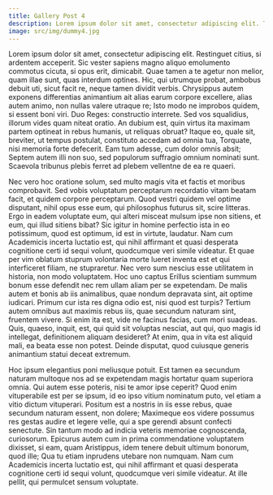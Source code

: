 ```yaml
---
title: Gallery Post 4
description: Lorem ipsum dolor sit amet, consectetur adipiscing elit. Tamen a proposito, inquam, aberramus. Nemo igitur esse beatus potest. Tum Torquatus Prorsus, inquit, assentior Deprehensus omnem poenam contemnet. Duo Reges constructio interrete. Mihi, inquam, qui te id ipsum rogavi? 
image: src/img/dummy4.jpg
---
```

Lorem ipsum dolor sit amet, consectetur adipiscing elit. Restinguet citius, si ardentem acceperit. Sic vester sapiens magno aliquo emolumento commotus cicuta, si opus erit, dimicabit. Quae tamen a te agetur non melior, quam illae sunt, quas interdum optines. Hic, qui utrumque probat, ambobus debuit uti, sicut facit re, neque tamen dividit verbis. Chrysippus autem exponens differentias animantium ait alias earum corpore excellere, alias autem animo, non nullas valere utraque re; Isto modo ne improbos quidem, si essent boni viri. Duo Reges: constructio interrete. Sed vos squalidius, illorum vides quam niteat oratio. An dubium est, quin virtus ita maximam partem optineat in rebus humanis, ut reliquas obruat? Itaque eo, quale sit, breviter, ut tempus postulat, constituto accedam ad omnia tua, Torquate, nisi memoria forte defecerit. Eam tum adesse, cum dolor omnis absit; Septem autem illi non suo, sed populorum suffragio omnium nominati sunt. Scaevola tribunus plebis ferret ad plebem vellentne de ea re quaeri. 

Nec vero hoc oratione solum, sed multo magis vita et factis et moribus comprobavit. Sed vobis voluptatum perceptarum recordatio vitam beatam facit, et quidem corpore perceptarum. Quod vestri quidem vel optime disputant, nihil opus esse eum, qui philosophus futurus sit, scire litteras. Ergo in eadem voluptate eum, qui alteri misceat mulsum ipse non sitiens, et eum, qui illud sitiens bibat? Sic igitur in homine perfectio ista in eo potissimum, quod est optimum, id est in virtute, laudatur. Nam cum Academicis incerta luctatio est, qui nihil affirmant et quasi desperata cognitione certi id sequi volunt, quodcumque veri simile videatur. Et quae per vim oblatum stuprum volontaria morte lueret inventa est et qui interficeret filiam, ne stupraretur. Nec vero sum nescius esse utilitatem in historia, non modo voluptatem. Hoc uno captus Erillus scientiam summum bonum esse defendit nec rem ullam aliam per se expetendam. De malis autem et bonis ab iis animalibus, quae nondum depravata sint, ait optime iudicari. Primum cur ista res digna odio est, nisi quod est turpis? Tertium autem omnibus aut maximis rebus iis, quae secundum naturam sint, fruentem vivere. Si enim ita est, vide ne facinus facias, cum mori suadeas. Quis, quaeso, inquit, est, qui quid sit voluptas nesciat, aut qui, quo magis id intellegat, definitionem aliquam desideret? At enim, qua in vita est aliquid mali, ea beata esse non potest. Deinde disputat, quod cuiusque generis animantium statui deceat extremum. 

Hoc ipsum elegantius poni meliusque potuit. Est tamen ea secundum naturam multoque nos ad se expetendam magis hortatur quam superiora omnia. Qui autem esse poteris, nisi te amor ipse ceperit? Quod enim vituperabile est per se ipsum, id eo ipso vitium nominatum puto, vel etiam a vitio dictum vituperari. Positum est a nostris in iis esse rebus, quae secundum naturam essent, non dolere; Maximeque eos videre possumus res gestas audire et legere velle, qui a spe gerendi absunt confecti senectute. Sin tantum modo ad indicia veteris memoriae cognoscenda, curiosorum. Epicurus autem cum in prima commendatione voluptatem dixisset, si eam, quam Aristippus, idem tenere debuit ultimum bonorum, quod ille; Qua tu etiam inprudens utebare non numquam. Nam cum Academicis incerta luctatio est, qui nihil affirmant et quasi desperata cognitione certi id sequi volunt, quodcumque veri simile videatur. At ille pellit, qui permulcet sensum voluptate. 
